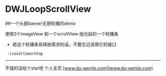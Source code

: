 # DWJLoopScrollView
##一个头部banner无限轮播的demo

使用3个imageView 和一个scrollView 组合起的一个轮播条  
 * 若这个轮播条有释放需求的话，不要忘记调用它的接口  
  
 ` -(void)timerStop`   
 
 
 
 
 ---
不错的话给个star吧
个人主页  [www.du-wenjie.com](www.du-wenjie.com)